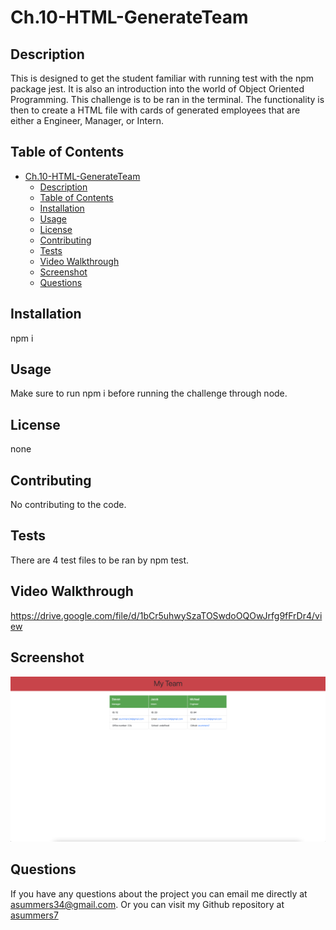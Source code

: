 
# Ch.10-HTML-GenerateTeam 


## Description
This is designed to get the student familiar with running test with the npm package jest. It is also an introduction into the world of Object Oriented Programming. This challenge is to be ran in the terminal. The functionality is then to create a HTML file with cards of generated employees that are either a Engineer, Manager, or Intern.

## Table of Contents
- [Ch.10-HTML-GenerateTeam](#ch10-html-generateteam)
  - [Description](#description)
  - [Table of Contents](#table-of-contents)
  - [Installation](#installation)
  - [Usage](#usage)
  - [License](#license)
  - [Contributing](#contributing)
  - [Tests](#tests)
  - [Video Walkthrough](#video-walkthrough)
  - [Screenshot](#screenshot)
  - [Questions](#questions)

## Installation
npm i

## Usage
Make sure to run npm i before running the challenge through node.

## License
none

## Contributing
No contributing to the code.

## Tests
There are 4 test files to be ran by npm test.

## Video Walkthrough 
https://drive.google.com/file/d/1bCr5uhwySzaTOSwdoOQOwJrfg9fFrDr4/view

## Screenshot
![screenshot](assets/Screen%20Shot%202023-02-25%20at%2010.52.49%20PM.png)

## Questions
If you have any questions about the project you can email me directly at asummers34@gmail.com. Or you can visit
my Github repository at [asummers7](https://www.github.com/asummers7) 

